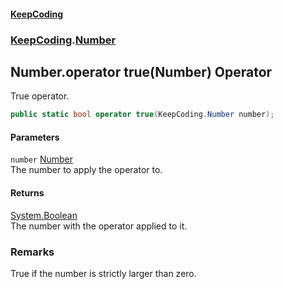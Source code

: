 #### [KeepCoding](index.md 'index')
### [KeepCoding](KeepCoding.md 'KeepCoding').[Number](KeepCoding_Number.md 'KeepCoding.Number')
## Number.operator true(Number) Operator
True operator.  
```csharp
public static bool operator true(KeepCoding.Number number);
```
#### Parameters
<a name='KeepCoding_Number_op_True(KeepCoding_Number)_number'></a>
`number` [Number](KeepCoding_Number.md 'KeepCoding.Number')  
The number to apply the operator to.
  
#### Returns
[System.Boolean](https://docs.microsoft.com/en-us/dotnet/api/System.Boolean 'System.Boolean')  
The number with the operator applied to it.
### Remarks
True if the number is strictly larger than zero.  
